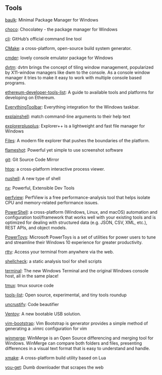 ## Tools
[baulk](https://github.com/baulk/baulk): Minimal Package Manager for Windows

[choco](https://github.com/chocolatey/choco): Chocolatey - the package manager for Windows

[cli](https://github.com/cli/cli): GitHub’s official command line tool

[CMake](https://github.com/Kitware/CMake): a cross-platform, open-source build system generator.

[cmder](https://github.com/cmderdev/cmder): lovely console emulator package for Windows

[dvtm](https://github.com/martanne/dvtm): dvtm brings the concept of tiling window management, popularized by X11-window managers like dwm to the console. As a console window manager it tries to make it easy to work with multiple console based programs.

[ethereum-developer-tools-list](https://github.com/ConsenSys/ethereum-developer-tools-list): A guide to available tools and platforms for developing on Ethereum.

[EverythingToolbar](https://github.com/stnkl/EverythingToolbar): Everything integration for the Windows taskbar.

[explainshell](https://github.com/idank/explainshell): match command-line arguments to their help text

[explorerplusplus](https://github.com/derceg/explorerplusplus): Explorer++ is a lightweight and fast file manager for Windows

[Files](https://github.com/files-community/Files): A modern file explorer that pushes the boundaries of the platform.

[flameshot](https://github.com/flameshot-org/flameshot): Powerful yet simple to use screenshot software

[git](https://github.com/git/git): Git Source Code Mirror

[htop](https://github.com/htop-dev/htop): a cross-platform interactive process viewer.

[nushell](https://github.com/nushell/nushell): A new type of shell

[nx](https://github.com/nrwl/nx): Powerful, Extensible Dev Tools

[perfview](https://github.com/microsoft/perfview): PerfView is a free performance-analysis tool that helps isolate CPU and memory-related performance issues.

[PowerShell](https://github.com/PowerShell/PowerShell): a cross-platform (Windows, Linux, and macOS) automation and configuration tool/framework that works well with your existing tools and is optimized for dealing with structured data (e.g. JSON, CSV, XML, etc.), REST APIs, and object models.

[PowerToys](https://github.com/microsoft/PowerToys): Microsoft PowerToys is a set of utilities for power users to tune and streamline their Windows 10 experience for greater productivity.

[rtty](https://github.com/zhaojh329/rtty): Access your terminal from anywhere via the web.

[shellcheck](https://github.com/koalaman/shellcheck): a static analysis tool for shell scripts

[terminal](https://github.com/microsoft/terminal): The new Windows Terminal and the original Windows console host, all in the same place!

[tmux](https://github.com/tmux/tmux): tmux source code

[tools-list](https://github.com/everestpipkin/tools-list): Open source, experimental, and tiny tools roundup

[uncrustify](https://github.com/uncrustify/uncrustify): Code beautifier

[Ventoy](https://github.com/ventoy/Ventoy): A new bootable USB solution.

[vim-bootstrap](https://github.com/editor-bootstrap/vim-bootstrap): Vim Bootstrap is generator provides a simple method of generating a .vimrc configuration for vim

[winmerge](https://github.com/WinMerge/winmerge): WinMerge is an Open Source differencing and merging tool for Windows. WinMerge can compare both folders and files, presenting differences in a visual text format that is easy to understand and handle.

[xmake](https://github.com/xmake-io/xmake): A cross-platform build utility based on Lua

[you-get](https://github.com/soimort/you-get):  Dumb downloader that scrapes the web
